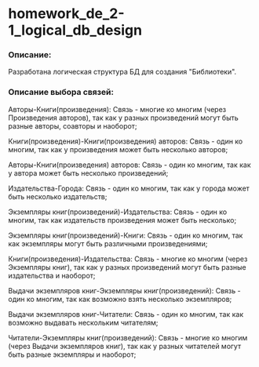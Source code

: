 # homework_de_2-1_logical_db_design

### Описание:

Разработана логическая структура БД для создания "Библиотеки".

### Описание выбора связей:

Авторы-Книги(произведения):
    Связь - многие ко многим (через Произведения авторов), так как у разных произведений могут быть разные авторы, соавторы и наоборот;
    
Книги(произведения)-Книги(произведения) авторов:
    Связь - один ко многим, так как у произведения может быть несколько авторов;

Авторы-Книги(произведения) авторов:
    Связь - один ко многим, так как у автора может быть несколько произведений;    

Издательства-Города:
    Связь - один ко многим, так как у города может быть несколько издательств;

Экземпляры книг(произведений)-Издательства:
    Связь - один ко многим, так как издательств произведения может быть несколько;

Экземпляры книг(произведений)-Книги:
    Связь - один ко многим, так как экземпляры могут быть различными произведениями;
    
Книги(произведения)-Издательства:
    Связь - многие ко многим (через Экземпляры книг), так как у разных произведений могут быть разные издательства и наоборот;

Выдачи экземпляров книг-Экземпляры книг(произведений):
    Связь - один ко многим, так как возможно взять несколько экземпляров;

Выдачи экземпляров книг-Читатели:
    Связь - один ко многим, так как возможно выдавать нескольким читателям;

Читатели-Экземпляры книг(произведений):
    Связь - многие ко многим (через Выдачи экземпляров книг), так как у разных читателей могут быть разные экземпляры и наоборот;

